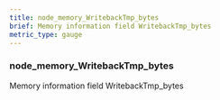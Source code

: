 ```yaml
---
title: node_memory_WritebackTmp_bytes
brief: Memory information field WritebackTmp_bytes
metric_type: gauge
---
```

### node_memory_WritebackTmp_bytes

Memory information field WritebackTmp_bytes